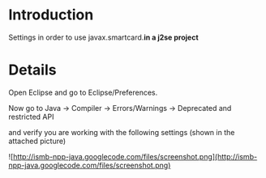 # Introduction #

Settings in order to use javax.smartcard.**in a j2se project**


# Details #

Open Eclipse and go to Eclipse/Preferences.

Now go to Java -> Compiler -> Errors/Warnings -> Deprecated and restricted API


and verify you are working with the following settings (shown in the attached picture)

![http://ismb-npp-java.googlecode.com/files/screenshot.png](http://ismb-npp-java.googlecode.com/files/screenshot.png)